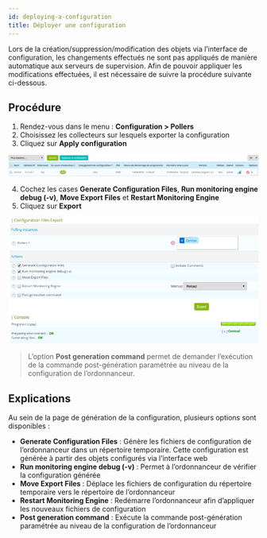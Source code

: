 ```yaml
---
id: deploying-a-configuration
title: Déployer une configuration
---
```


Lors de la création/suppression/modification des objets via l’interface de configuration, les changements effectués ne
sont pas appliqués de manière automatique aux serveurs de supervision. Afin de pouvoir appliquer les modifications
effectuées, il est nécessaire de suivre la procédure suivante ci-dessous.

## Procédure

1. Rendez-vous dans le menu : **Configuration > Pollers**
2. Choisissez les collecteurs sur lesquels exporter la configuration
3. Cliquez sur **Apply configuration**

![image](../../assets/configuration/poller_menu_generate.png)

4. Cochez les cases **Generate Configuration Files**, **Run monitoring engine debug (-v)**,
**Move Export Files** et **Restart Monitoring Engine**
5. Cliquez sur **Export**

![image](../../assets/configuration/poller_generate_1.png)

> L’option **Post generation command** permet de demander l’exécution de la commande post-génération paramétrée au
> niveau de la configuration de l’ordonnanceur.

## Explications

Au sein de la page de génération de la configuration, plusieurs options sont disponibles :

* **Generate Configuration Files** : Génère les fichiers de configuration de l’ordonnanceur dans un répertoire
  temporaire. Cette configuration est générée à partir des objets configurés via l’interface web
* **Run monitoring engine debug (-v)** : Permet à l’ordonnanceur de vérifier la configuration générée
* **Move Export Files** : Déplace les fichiers de configuration du répertoire temporaire vers le répertoire de
  l’ordonnanceur
* **Restart Monitoring Engine** : Redémarre l’ordonnanceur afin d’appliquer les nouveaux fichiers de configuration
* **Post generation command** : Exécute la commande post-génération paramétrée au niveau de la configuration de
  l’ordonnanceur
